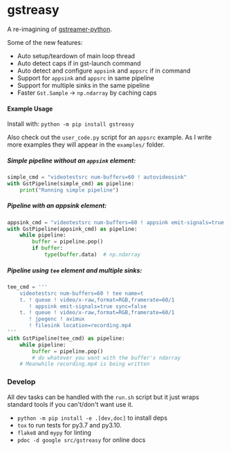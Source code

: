 # gstreasy

A re-imagining of [gstreamer-python](https://github.com/jackersson/gstreamer-python).

Some of the new features:

- Auto setup/teardown of main loop thread
- Auto detect caps if in gst-launch command
- Auto detect and configure `appsink` and `appsrc` if in command
- Support for `appsink` and `appsrc` in same pipeline
- Support for multiple sinks in the same pipeline
- Faster `Gst.Sample` -> `np.ndarray` by caching caps


####  Example Usage

Install with: `python -m pip install gstreasy`

Also check out the `user_code.py` script for an `appsrc` example.
As I write more examples they will appear in the `examples/` folder.

##### Simple pipeline without an `appsink` element:

```python
simple_cmd = "videotestsrc num-buffers=60 ! autovideosink"
with GstPipeline(simple_cmd) as pipeline:
    print("Running simple pipeline")
```

##### Pipeline with an appsink element:

```python
appsink_cmd = "videotestsrc num-buffers=60 ! appsink emit-signals=true sync=false"
with GstPipeline(appsink_cmd) as pipeline:
    while pipeline:
        buffer = pipeline.pop()
        if buffer:
            type(buffer.data)  # np.ndarray
```

##### Pipeline using `tee` element and multiple sinks:

```python
tee_cmd = '''
    videotestsrc num-buffers=60 ! tee name=t
    t. ! queue ! video/x-raw,format=RGB,framerate=60/1
       ! appsink emit-signals=true sync=false
    t. ! queue ! video/x-raw,format=RGB,framerate=60/1
       ! jpegenc ! avimux
       ! filesink location=recording.mp4
'''
with GstPipeline(tee_cmd) as pipeline:
    while pipeline:
        buffer = pipeline.pop()
        # do whatever you want with the buffer's ndarray
    # Meanwhile recording.mp4 is being written
```

### Develop

All dev tasks can be handled with the `run.sh` script but it just wraps standard tools if you can't/don't want use it.

- `python -m pip install -e .[dev,doc]` to install deps
- `tox` to run tests for py3.7 and py3.10.
- `flake8` and `mypy` for linting
- `pdoc -d google src/gstreasy` for online docs
